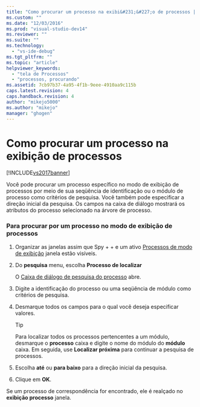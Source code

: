 ```yaml
---
title: "Como procurar um processo na exibi&#231;&#227;o de processos | Microsoft Docs"
ms.custom: ""
ms.date: "12/03/2016"
ms.prod: "visual-studio-dev14"
ms.reviewer: ""
ms.suite: ""
ms.technology: 
  - "vs-ide-debug"
ms.tgt_pltfrm: ""
ms.topic: "article"
helpviewer_keywords: 
  - "tela de Processos"
  - "processos, procurando"
ms.assetid: 7cb97b37-4a95-4f1b-9eee-4910aa9c115b
caps.latest.revision: 4
caps.handback.revision: 4
author: "mikejo5000"
ms.author: "mikejo"
manager: "ghogen"
---
```

# Como procurar um processo na exibi&#231;&#227;o de processos
[!INCLUDE[vs2017banner](../code-quality/includes/vs2017banner.md)]

Você pode procurar um processo específico no modo de exibição de processos por meio de sua seqüência de identificação ou o módulo de processo como critérios de pesquisa.  Você também pode especificar a direção inicial da pesquisa.  Os campos na caixa de diálogo mostrará os atributos do processo selecionado na árvore de processo.  
  
### Para procurar por um processo no modo de exibição de processos  
  
1.  Organizar as janelas assim que Spy \+ \+ e um ativo  [Processos de modo de exibição](../debugger/processes-view.md) janela estão visíveis.  
  
2.  Do  **pesquisa** menu, escolha  **Processo de localizar**  
  
     O  [Caixa de diálogo de pesquisa do processo](../debugger/process-search-dialog-box.md) abre.  
  
3.  Digite a identificação do processo ou uma seqüência de módulo como critérios de pesquisa.  
  
4.  Desmarque todos os campos para o qual você deseja especificar valores.  
  
    > [!TIP]
    >  Para localizar todos os processos pertencentes a um módulo, desmarque o  **processo** caixa e digite o nome do módulo do  **módulo** caixa.  Em seguida, use  **Localizar próxima** para continuar a pesquisa de processos.  
  
5.  Escolha  **até** ou  **para baixo** para a direção inicial da pesquisa.  
  
6.  Clique em **OK**.  
  
 Se um processo de correspondência for encontrado, ele é realçado no  **exibição processo** janela.